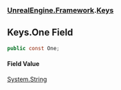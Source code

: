 ### [UnrealEngine.Framework](./UnrealEngine-Framework.md 'UnrealEngine.Framework').[Keys](./Keys.md 'UnrealEngine.Framework.Keys')
## Keys.One Field
  
```csharp
public const One;
```
#### Field Value
[System.String](https://docs.microsoft.com/en-us/dotnet/api/System.String 'System.String')  

